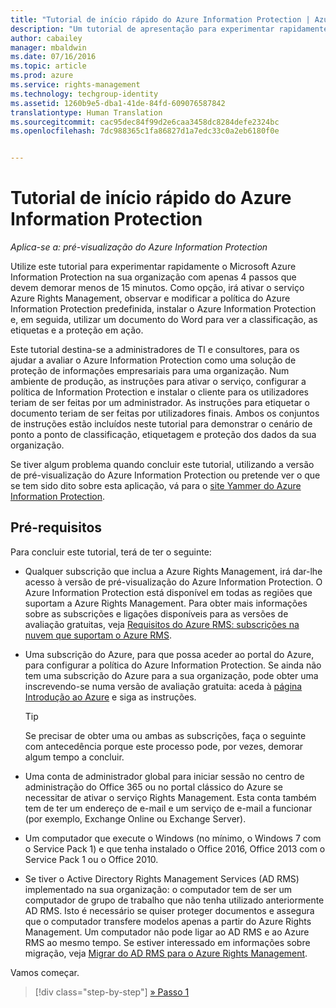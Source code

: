 ```yaml
---
title: "Tutorial de início rápido do Azure Information Protection | Azure Rights Management"
description: "Um tutorial de apresentação para experimentar rapidamente o Microsoft Azure Information Protection na sua organização com apenas 4 passos que devem demorar menos de 15 minutos."
author: cabailey
manager: mbaldwin
ms.date: 07/16/2016
ms.topic: article
ms.prod: azure
ms.service: rights-management
ms.technology: techgroup-identity
ms.assetid: 1260b9e5-dba1-41de-84fd-609076587842
translationtype: Human Translation
ms.sourcegitcommit: cac95dec84f99d2e6caa3458dc8284defe2324bc
ms.openlocfilehash: 7dc988365c1fa86827d1a7edc33c0a2eb6180f0e


---
```


# Tutorial de início rápido do Azure Information Protection 

*Aplica-se a: pré-visualização do Azure Information Protection*

Utilize este tutorial para experimentar rapidamente o Microsoft Azure Information Protection na sua organização com apenas 4 passos que devem demorar menos de 15 minutos. Como opção, irá ativar o serviço Azure Rights Management, observar e modificar a política do Azure Information Protection predefinida, instalar o Azure Information Protection e, em seguida, utilizar um documento do Word para ver a classificação, as etiquetas e a proteção em ação.

Este tutorial destina-se a administradores de TI e consultores, para os ajudar a avaliar o Azure Information Protection como uma solução de proteção de informações empresariais para uma organização. Num ambiente de produção, as instruções para ativar o serviço, configurar a política de Information Protection e instalar o cliente para os utilizadores teriam de ser feitas por um administrador. As instruções para etiquetar o documento teriam de ser feitas por utilizadores finais. Ambos os conjuntos de instruções estão incluídos neste tutorial para demonstrar o cenário de ponto a ponto de classificação, etiquetagem e proteção dos dados da sua organização. 

Se tiver algum problema quando concluir este tutorial, utilizando a versão de pré-visualização do Azure Information Protection ou pretende ver o que se tem sido dito sobre esta aplicação, vá para o [site Yammer do Azure Information Protection](https://www.yammer.com/askipteam/#/threads/inGroup?type=in_group&feedId=8652489&view=all).

## Pré-requisitos 
Para concluir este tutorial, terá de ter o seguinte:

- Qualquer subscrição que inclua a Azure Rights Management, irá dar-lhe acesso à versão de pré-visualização do Azure Information Protection. O Azure Information Protection está disponível em todas as regiões que suportam a Azure Rights Management. Para obter mais informações sobre as subscrições e ligações disponíveis para as versões de avaliação gratuitas, veja [Requisitos do Azure RMS: subscrições na nuvem que suportam o Azure RMS](../get-started/requirements-subscriptions.md).

- Uma subscrição do Azure, para que possa aceder ao portal do Azure, para configurar a política do Azure Information Protection. Se ainda não tem uma subscrição do Azure para a sua organização, pode obter uma inscrevendo-se numa versão de avaliação gratuita: aceda à [página Introdução ao Azure](https://account.windowsazure.com/organization) e siga as instruções.

  > [!TIP] 
  > Se precisar de obter uma ou ambas as subscrições, faça o seguinte com antecedência porque este processo pode, por vezes, demorar algum tempo a concluir.

- Uma conta de administrador global para iniciar sessão no centro de administração do Office 365 ou no portal clássico do Azure se necessitar de ativar o serviço Rights Management. Esta conta também tem de ter um endereço de e-mail e um serviço de e-mail a funcionar (por exemplo, Exchange Online ou Exchange Server).

- Um computador que execute o Windows (no mínimo, o Windows 7 com o Service Pack 1) e que tenha instalado o Office 2016, Office 2013 com o Service Pack 1 ou o Office 2010. 

- Se tiver o Active Directory Rights Management Services (AD RMS) implementado na sua organização: o computador tem de ser um computador de grupo de trabalho que não tenha utilizado anteriormente AD RMS. Isto é necessário se quiser proteger documentos e assegura que o computador transfere modelos apenas a partir do Azure Rights Management. Um computador não pode ligar ao AD RMS e ao Azure RMS ao mesmo tempo. Se estiver interessado em informações sobre migração, veja [Migrar do AD RMS para o Azure Rights Management](../plan-design/migrate-from-ad-rms-to-azure-rms.md).   

Vamos começar.

>[!div class="step-by-step"]
[&#187; Passo 1](infoprotect-tutorial-step1.md)





<!--HONumber=Jul16_HO3-->


